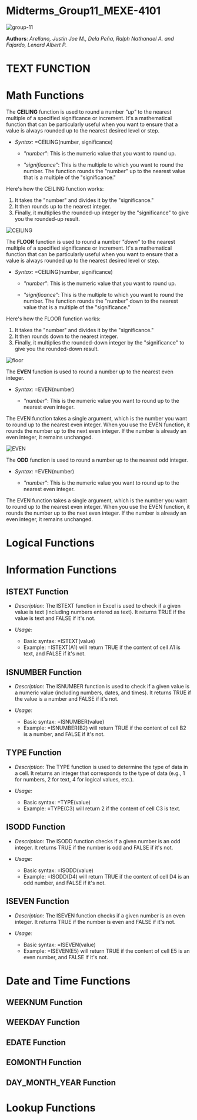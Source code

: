 # Midterms_Group11_MEXE-4101
![group-11](https://github.com/AlbertPF1/Midterms_Group11/assets/143917422/0b901445-abe7-41e7-aa9e-54a07c15c608)

**Authors**: _Arellano, Justin Joe M., Dela Peña, Ralph Nathanael A. and Fajardo, Lenard Albert P._

# TEXT FUNCTION


# Math Functions
The **CEILING** function is used to round a number *"up"* to the nearest multiple of a specified significance or increment. It's a mathematical function that can be particularly useful when you want to ensure that a value is always rounded up to the nearest desired level or step.

- *Syntax:* =CEILING(number, significance)

    - *"number"*: This is the numeric value that you want to round up. 

    - *"significance"*: This is the multiple to which you want to round the number. The function rounds the "number" up to the nearest value that is a multiple of the "significance." 

Here's how the CEILING function works:

1. It takes the "number" and divides it by the "significance."
2. It then rounds up to the nearest integer.
3. Finally, it multiplies the rounded-up integer by the "significance" to give you the rounded-up result.

![CEILING](https://github.com/AlbertPF1/Midterms_Group11/assets/143917422/c8a89dba-3bb8-422b-a785-f5cdd20713d7)

The **FLOOR** function is used to round a number *"down"* to the nearest multiple of a specified significance or increment. It's a mathematical function that can be particularly useful when you want to ensure that a value is always rounded up to the nearest desired level or step.

- *Syntax:* =CEILING(number, significance)

    - *"number"*: This is the numeric value that you want to round up. 

    - *"significance"*: This is the multiple to which you want to round the number. The function rounds the "number" down to the nearest value that is a multiple of the "significance." 

Here's how the FLOOR function works:

1. It takes the "number" and divides it by the "significance."
2. It then rounds down to the nearest integer.
3. Finally, it multiplies the rounded-down integer by the "significance" to give you the rounded-down result.

![floor](https://github.com/AlbertPF1/Midterms_Group11/assets/143917422/6b453df3-4c1c-47c3-901f-de7ec3c36f48)

The **EVEN** function is used to round a number up to the nearest even integer. 
- *Syntax:* =EVEN(number)

    - *"number"*: This is the numeric value you want to round up to the nearest even integer.

The EVEN function takes a single argument, which is the number you want to round up to the nearest even integer. When you use the EVEN function, it rounds the number up to the next even integer. If the number is already an even integer, it remains unchanged.

![EVEN](https://github.com/AlbertPF1/Midterms_Group11/assets/143917422/05ac8c27-bbae-4bda-badd-933592e2ac3f)

The **ODD** function is used to round a number up to the nearest odd integer. 
- *Syntax:* =EVEN(number)

    - *"number"*: This is the numeric value you want to round up to the nearest even integer.

The EVEN function takes a single argument, which is the number you want to round up to the nearest even integer. When you use the EVEN function, it rounds the number up to the next even integer. If the number is already an even integer, it remains unchanged.


# Logical Functions

# Information Functions
## ISTEXT Function
- *Description:* The ISTEXT function in Excel is used to check if a given value is text (including numbers entered as text). It returns TRUE if the value is text and FALSE if it's not.

- *Usage:*
  - Basic syntax: =ISTEXT(value)
  - Example: =ISTEXT(A1) will return TRUE if the content of cell A1 is text, and FALSE if it's not.
  
## ISNUMBER Function
- *Description:* The ISNUMBER function is used to check if a given value is a numeric value (including numbers, dates, and times). It returns TRUE if the value is a number and FALSE if it's not.

- *Usage:*
  - Basic syntax: =ISNUMBER(value)
  - Example: =ISNUMBER(B2) will return TRUE if the content of cell B2 is a number, and FALSE if it's not.

## TYPE Function
- *Description:* The TYPE function is used to determine the type of data in a cell. It returns an integer that corresponds to the type of data (e.g., 1 for numbers, 2 for text, 4 for logical values, etc.).

- *Usage:*
  - Basic syntax: =TYPE(value)
  - Example: =TYPE(C3) will return 2 if the content of cell C3 is text.

## ISODD Function
- *Description:* The ISODD function checks if a given number is an odd integer. It returns TRUE if the number is odd and FALSE if it's not.

- *Usage:*
  - Basic syntax: =ISODD(value)
  - Example: =ISODD(D4) will return TRUE if the content of cell D4 is an odd number, and FALSE if it's not.

## ISEVEN Function
- *Description:* The ISEVEN function checks if a given number is an even integer. It returns TRUE if the number is even and FALSE if it's not.

- *Usage:*
  - Basic syntax: =ISEVEN(value)
  - Example: =ISEVEN(E5) will return TRUE if the content of cell E5 is an even number, and FALSE if it's not.
 
# Date and Time Functions
## WEEKNUM Function

## WEEKDAY Function

## EDATE Function

## EOMONTH Function

## DAY_MONTH_YEAR Function

# Lookup Functions
